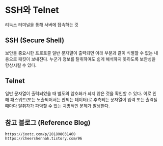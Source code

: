 # SSH와 Telnet
리눅스 터미널을 통해 서버에 접속하는 것

## SSH (Secure Shell)
보안을 중요시한 프로토콜  일반 문자열이 출력되면 아래 부분과 같이 식별할 수 없는 내용으로 패킷이 보내진다.  누군가 정보를 탈취하여도 쉽게 해석하지 못하도록 보안성을 향상시킬 수 있다.

## Telnet
일반 문자열이 출력되었을 때 별도의 암호화가 되지 않은 것을 확인할 수 있다.  이로 인해 패스워드(또는 노출되어서는 안되는 데이터)로 추측되는 문자열이 입력 또는 출력될 때마다 탈취자가 파악할 수 있는 치명적인 문제가 발생한다.


## 참고 블로그 (Reference Blog)
```
https://jootc.com/p/201808031460
https://cheershennah.tistory.com/96
```